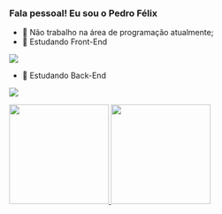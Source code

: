 ### Fala pessoal! Eu sou o Pedro Félix

- 🔭 Não trabalho na área de programação atualmente;
- 🌱 Estudando Front-End
<p align="left">
  <a href="https://skillicons.dev">
    <img src="https://skillicons.dev/icons?i=html,css,angular,react" />
  </a>
</p>

- 🌱 Estudando Back-End
<p align="left">
  <a href="https://skillicons.dev">
    <img src="https://skillicons.dev/icons?i=java" />
  </a>
</p>

<div>
<a href="https://beacons.ai/pedrovsfelix">
<img height="180em" src="https://github-readme-stats.vercel.app/api?username=pedrovsfelix&show_icons=true&theme=dark">
<img height="180em" src="https://github-readme-stats.vercel.app/api/top-langs/?username=pedrovsfelix&layout=compact&langs_count=16&theme=dark">
</div>
